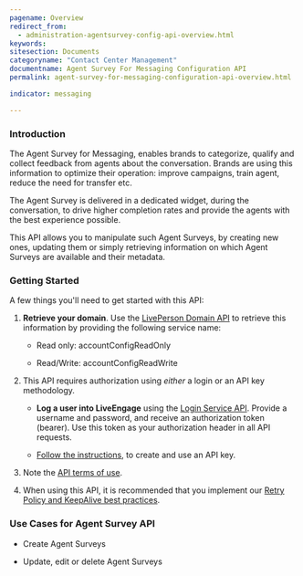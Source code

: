 ```yaml
---
pagename: Overview
redirect_from:
  - administration-agentsurvey-config-api-overview.html
keywords:
sitesection: Documents
categoryname: "Contact Center Management"
documentname: Agent Survey For Messaging Configuration API
permalink: agent-survey-for-messaging-configuration-api-overview.html

indicator: messaging

---
```

### Introduction

The Agent Survey for Messaging, enables brands to categorize, qualify and collect feedback from agents about the conversation. Brands are using this information to optimize their operation: improve campaigns, train agent, reduce the need for transfer etc.
 
The Agent Survey is delivered in a dedicated widget, during the conversation, to drive higher completion rates and provide the agents with the best experience possible.

This API allows you to manipulate such Agent Surveys, by creating new ones, updating them or simply retrieving information on which Agent Surveys are available and their metadata.

### Getting Started

A few things you'll need to get started with this API:

1. **Retrieve your domain**. Use the [LivePerson Domain API](agent-domain-domain-api.html) to retrieve this information by providing the following service name:

	* Read only: accountConfigReadOnly

	* Read/Write: accountConfigReadWrite

2. This API requires authorization using _either_ a login or an API key methodology.

	* **Log a user into LiveEngage** using the [Login Service API](login-getting-started.html). Provide a username and password, and receive an authorization token (bearer). Use this token as your authorization header in all API requests.

	* [Follow the instructions](guides-gettingstarted.html), to create and use an API key.

3. Note the [API terms of use](https://www.liveperson.com/policies/apitou).

4. When using this API, it is recommended that you implement our [Retry Policy and KeepAlive best practices](guides-retry-policy.html).

### Use Cases for Agent Survey API

* Create Agent Surveys

* Update, edit or delete Agent Surveys